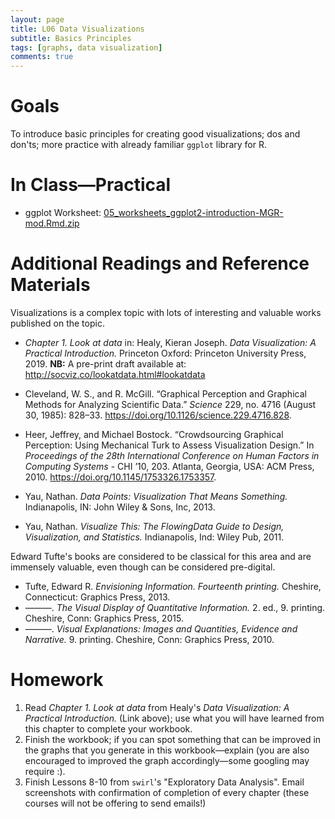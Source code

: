 ```yaml
---
layout: page
title: L06 Data Visualizations
subtitle: Basics Principles
tags: [graphs, data visualization]
comments: true
---
```


# Goals

To introduce basic principles for creating good visualizations; dos and don'ts; more practice with already familiar `ggplot` library for R. 

# In Class—Practical

- ggplot Worksheet: [05_worksheets_ggplot2-introduction-MGR-mod.Rmd.zip](https://univie-histr-2019.github.io/files/00/05_worksheets_ggplot2-introduction-MGR-mod.Rmd.zip)


# Additional Readings and Reference Materials

Visualizations is a complex topic with lots of interesting and valuable works published on the topic.

* *Chapter 1. Look at data* in: Healy, Kieran Joseph. *Data Visualization: A Practical Introduction.* Princeton Oxford: Princeton University Press, 2019. **NB:** A pre-print draft available at: <http://socviz.co/lookatdata.html#lookatdata>

* Cleveland, W. S., and R. McGill. “Graphical Perception and Graphical Methods for Analyzing Scientific Data.” *Science* 229, no. 4716 (August 30, 1985): 828–33. <https://doi.org/10.1126/science.229.4716.828>.
* Heer, Jeffrey, and Michael Bostock. “Crowdsourcing Graphical Perception: Using Mechanical Turk to Assess Visualization Design.” In *Proceedings of the 28th International Conference on Human Factors in Computing Systems* - CHI ’10, 203. Atlanta, Georgia, USA: ACM Press, 2010. <https://doi.org/10.1145/1753326.1753357>.

* Yau, Nathan. *Data Points: Visualization That Means Something.* Indianapolis, IN: John Wiley & Sons, Inc, 2013.
* Yau, Nathan. *Visualize This: The FlowingData Guide to Design, Visualization, and Statistics.* Indianapolis, Ind: Wiley Pub, 2011.


Edward Tufte's books are considered to be classical for this area and are immensely valuable, even though can be considered pre-digital.

* Tufte, Edward R. *Envisioning Information. Fourteenth printing.* Cheshire, Connecticut: Graphics Press, 2013.
* ———. *The Visual Display of Quantitative Information.* 2. ed., 9. printing. Cheshire, Conn: Graphics Press, 2015.
* ———. *Visual Explanations: Images and Quantities, Evidence and Narrative.* 9. printing. Cheshire, Conn: Graphics Press, 2010.


# Homework

1. Read *Chapter 1. Look at data* from Healy's *Data Visualization: A Practical Introduction.* (Link above); use what you will have learned from this chapter to complete your workbook.
2. Finish the workbook; if you can spot something that can be improved in the graphs that you generate in this workbook—explain (you are also encouraged to improved the graph accordingly—some googling may require :).
3. Finish Lessons 8-10 from `swirl`'s "Exploratory Data Analysis". Email screenshots with confirmation of completion of every chapter (these courses will not be offering to send emails!)
